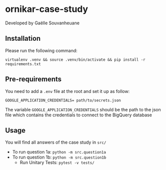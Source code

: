 # ornikar-case-study
Developed by Gaëlle Souvanheuane

## Installation
Please run the following command:

``virtualenv .venv && source .venv/bin/activate && pip install -r requirements.txt``

## Pre-requirements
You need to add a `.env`
file at the root and set it up as follow:
````
GOOGLE_APPLICATION_CREDENTIALS= path/to/secrets.json
````
The variable `GOOGLE_APPLICATION_CREDENTIALS` should be the path to the json file
which contains the credentials to connect to the BigQuery database
## Usage
You will find all answers of the case study in `src/`
- To run question 1a: ` python -m src.question1a `
- To run question 1b: `python -m src.question1b`
  - Run Unitary Tests: `pytest -v tests/`
